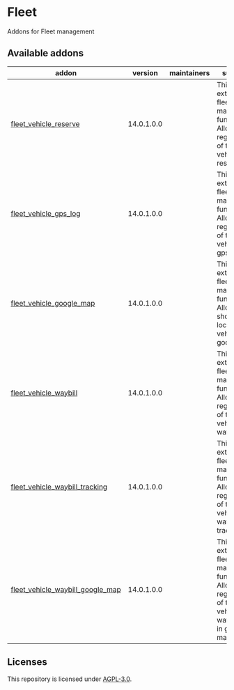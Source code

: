 

# Fleet

Addons for Fleet management

<!-- prettier-ignore-start -->

[//]: # (addons)

Available addons
----------------
addon | version | maintainers | summary
--- | --- | --- | ---
[fleet_vehicle_reserve](fleet_vehicle_reserve/) | 14.0.1.0.0 |    | This module extends the fleet management functionality. Allows the registration of the vehicle's reservation.
[fleet_vehicle_gps_log](fleet_vehicle_gps_log/) | 14.0.1.0.0 |    | This module extends the fleet management functionality. Allows the registration of the vehicle's gps log.
[fleet_vehicle_google_map](fleet_vehicle_google_map/) | 14.0.1.0.0 |    | This module extends the fleet management functionality. Allows the show location vehicle at google map.
[fleet_vehicle_waybill](fleet_vehicle_waybill/) | 14.0.1.0.0 |    | This module extends the fleet management functionality. Allows the registration of the vehicle's waybill.
[fleet_vehicle_waybill_tracking](fleet_vehicle_waybill_tracking/) | 14.0.1.0.0 |    | This module extends the fleet management functionality. Allows the registration of the vehicle's waybill tracking.
[fleet_vehicle_waybill_google_map](fleet_vehicle_waybill_google_map/) | 14.0.1.0.0 |    | This module extends the fleet management functionality. Allows the registration of the vehicle's waybill show in google map.

[//]: # (end addons)

<!-- prettier-ignore-end -->

## Licenses

This repository is licensed under [AGPL-3.0](LICENSE).
